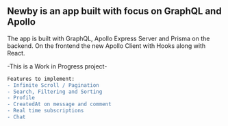 ## Newby is an app built with focus on GraphQL and Apollo

The app is built with GraphQL, Apollo Express Server and Prisma on the backend.
On the frontend the new Apollo Client with Hooks along with React.

-This is a Work in Progress project-

```diff
Features to implement:
- Infinite Scroll / Pagination
- Search, Filtering and Sorting
- Profile
- CreatedAt on message and comment
- Real time subscriptions
- Chat
```
